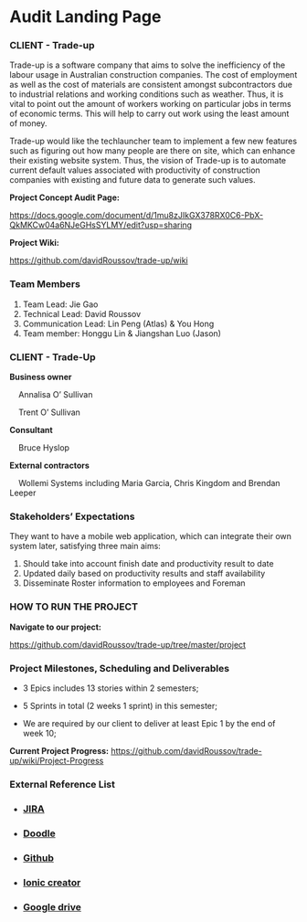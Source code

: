 # Audit Landing Page

### CLIENT - Trade-up
Trade-up is a software company that aims to solve the inefficiency of the labour usage in Australian construction companies. The cost of employment as well as the cost of materials are consistent amongst subcontractors due to industrial relations and working conditions such as weather. Thus, it is vital to point out the amount of workers working on particular jobs in terms of economic terms. This will help to carry out work using the least amount of money.

Trade-up would like the techlauncher team to implement a few new features such as figuring out how many people are there on site, which can enhance their existing website system. Thus, the vision of Trade-up is to automate current default values associated with productivity of construction companies with existing and future data to generate such values.

**Project Concept Audit Page:**

https://docs.google.com/document/d/1mu8zJIkGX378RX0C6-PbX-QkMKCw04a6NJeGHsSYLMY/edit?usp=sharing

**Project Wiki:**

https://github.com/davidRoussov/trade-up/wiki

### Team Members
1. Team Lead: Jie Gao
2. Technical Lead: David Roussov
3. Communication Lead:  Lin Peng (Atlas) & You Hong
4. Team member: Honggu Lin & Jiangshan Luo (Jason)


### CLIENT - Trade-Up
**Business owner**

&nbsp;&nbsp;&nbsp;&nbsp;Annalisa O’ Sullivan

&nbsp;&nbsp;&nbsp;&nbsp;Trent O’ Sullivan

**Consultant**

&nbsp;&nbsp;&nbsp;&nbsp;Bruce Hyslop

**External contractors**

&nbsp;&nbsp;&nbsp;&nbsp;Wollemi Systems including Maria Garcia, Chris Kingdom and Brendan Leeper


### Stakeholders’ Expectations
They want to have a mobile web application, which can integrate their own system later, satisfying three main aims:
1. Should take into account finish date and productivity result to date
2. Updated daily based on productivity results and staff availability
3. Disseminate Roster information to employees and Foreman


### HOW TO RUN THE PROJECT

**Navigate to our project:**

https://github.com/davidRoussov/trade-up/tree/master/project


### Project Milestones, Scheduling and Deliverables

- 3 Epics includes 13 stories within 2 semesters; 

- 5 Sprints in total (2 weeks 1 sprint) in this semester; 

- We are required by our client to deliver at least Epic 1 by the end of week 10;

**Current Project Progress:** https://github.com/davidRoussov/trade-up/wiki/Project-Progress


### External Reference List
- ### [JIRA](https://tradeup123.atlassian.net/projects/TR/summary) 
- ### [Doodle](https://doodle.com/poll/txw9s4fut7ve6bg4)
- ### [Github](https://github.com/davidRoussov/trade-up)
- ### [Ionic creator](https://creator.ionic.io/)
- ### [Google drive](https://drive.google.com/drive/folders/0B-KwcSa5tCbxcms0NWh1a3ZHcFE?usp=sharing)

